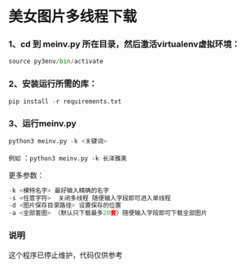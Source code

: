 # 美女图片多线程下载

### 1、cd 到 meinv.py 所在目录，然后激活virtualenv虚拟环境：
```python
source py3env/bin/activate
```

### 2、安装运行所需的库：
```python
pip install -r requirements.txt
```

### 3、运行meinv.py
```python
python3 meinv.py -k <关键词>
```
`例如` ：`python3 meinv.py -k 长泽雅美`

更多参数：  
```python
-k <模特名字> 最好输入精确的名字
-s <任意字符>  关闭多线程 随便输入字段即可进入单线程
-d <图片保存目录路径> 设置保存的位置
-a <全部套图> （默认只下载最多20套）随便输入字段即可下载全部图片
```
### 说明
这个程序已停止维护，代码仅供参考
